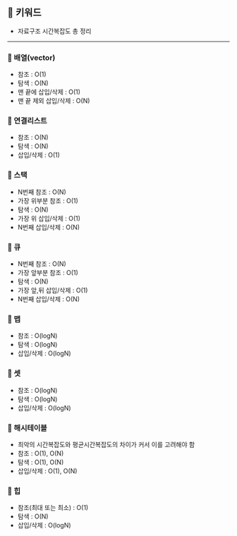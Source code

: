 ## 📓 키워드

- 자료구조 시간복잡도 총 정리

---

### 💭 배열(vector)

- 참조 : O(1)
- 탐색 : O(N)
- 맨 끝에 삽입/삭제 : O(1)
- 맨 끝 제외 삽입/삭제 : O(N)

### 💭 연결리스트

- 참조 : O(N)
- 탐색 : O(N)
- 삽입/삭제 : O(1)

### 💭 스택

- N번째 참조 : O(N)
- 가장 위부분 참조 : O(1)
- 탐색 : O(N)
- 가장 위 삽입/삭제 : O(1)
- N번째 삽입/삭제 : O(N)

### 💭 큐

- N번째 참조 : O(N)
- 가장 앞부분 참조 : O(1)
- 탐색 : O(N)
- 가장 앞,뒤 삽입/삭제 : O(1)
- N번째 삽입/삭제 : O(N)

### 💭 맵

- 참조 : O(logN)
- 탐색 : O(logN)
- 삽입/삭제 : O(logN)

### 💭 셋

- 참조 : O(logN)
- 탐색 : O(logN)
- 삽입/삭제 : O(logN)

### 💭 해시테이블

- 최악의 시간복잡도와 평균시간복잡도의 차이가 커서 이를 고려해야 함
- 참조 : O(1), O(N)
- 탐색 : O(1), O(N)
- 삽입/삭제 : O(1), O(N)

### 💭 힙

- 참조(최대 또는 최소) : O(1)
- 탐색 : O(N)
- 삽입/삭제 : O(logN)